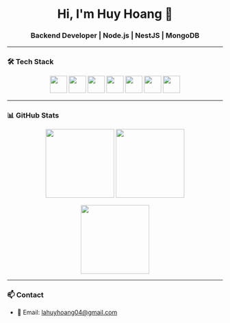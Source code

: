 <h1 align="center">Hi, I'm Huy Hoang 👋</h1>
<h3 align="center">Backend Developer | Node.js | NestJS | MongoDB</h3>

---

### 🛠️ Tech Stack

<p align="center">
  <img src="https://cdn.jsdelivr.net/gh/devicons/devicon/icons/nodejs/nodejs-original.svg" width="40" />
  <img src="https://cdn.jsdelivr.net/gh/devicons/devicon/icons/typescript/typescript-original.svg" width="40" />
  <img src="https://cdn.jsdelivr.net/gh/devicons/devicon/icons/javascript/javascript-original.svg" width="40" />
  <i class="devicon-nestjs-plain colored" style="font-size: 40px;"></i>
  <i class="devicon-express-original colored" style="font-size: 40px;"></i>
  <img src="https://cdn.jsdelivr.net/gh/devicons/devicon/icons/mongodb/mongodb-original.svg" width="40" />
  <img src="https://cdn.jsdelivr.net/gh/devicons/devicon/icons/postgresql/postgresql-original.svg" width="40" />
  <img src="https://cdn.jsdelivr.net/gh/devicons/devicon/icons/docker/docker-original.svg" width="40" />
  <img src="https://cdn.jsdelivr.net/gh/devicons/devicon/icons/git/git-original.svg" width="40" />
</p>

---

### 📊 GitHub Stats

<p align="center">
  <img src="https://github-readme-stats.vercel.app/api?username=HuyHoang04&show_icons=true&theme=tokyonight" height="160"/>
  <img src="https://github-readme-streak-stats.herokuapp.com/?user=HuyHoang04&theme=tokyonight" height="160"/>
</p>

<p align="center">
  <img src="https://github-readme-stats.vercel.app/api/top-langs/?username=HuyHoang04&layout=compact&theme=tokyonight" height="160" />
</p>

---

### 📫 Contact

- 📧 Email: lahuyhoang04@gmail.com
